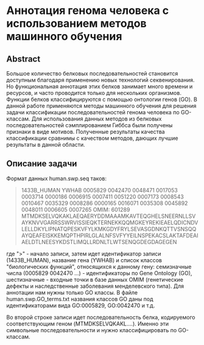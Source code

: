 # Аннотация генома человека с использованием методов машинного обучения

## Abstract

Большое количество белковых последовательностей становится доступным благодаря применению новых технологий секвенирования. Но функциональная аннотация этих белков занимает много времени и ресурсов, и часто проводится только для нескольких организмов. Функции белков классифицируются с помощью онтологии генов (GO). В данной работе применяются методы машинного обучения для решения задачи классификации последовательностей генома человека по GO-классам. Для использования данных методов из белковых последовательностей сэмплированием Гиббса были получены признаки в виде мотивов. Полученные результаты качества классификации сравнимы с качеством методов, дающих лучшие результаты в данной области.

## Описание задачи

Формат данных human.swp.seq таков:
>1433B_HUMAN YWHAB 0005829 0042470 0048471 0017053 0003714 0000186 0006915 0007411 0051220 0007173 0008543 0010467 0035329 0008286 0000165 0016071 0035308 0045892 0048011 0006605 0007265 OMIM: 601289
MTMDKSELVQKAKLAEQAERYDDMAAAMKAVTEQGHELSNEERNLLSVAYKNVVGARRSSWRVISSIEQKTERNEKKQQMGKEYREKIEAELQDICNDVLELLDKYLIPNATQPESKVFYLKMKGDYFRYLSEVASGDNKQTTVSNSQQAYQEAFEISKKEMQPTHPIRLGLALNFSVFYYEILNSPEKACSLAKTAFDEAIAELDTLNEESYKDSTLIMQLLRDNLTLWTSENQGDEGDAGEGEN

где ">" - начало записи, затем идет идентификатор записи (1433B_HUMAN), название гена (YWHAB) и список классов "биологических функций", относящихся к данному гену: семизначные числа (0005829 0042470 ...) -  идентификаторы по Gene Ontology (GO), шестизначные  - входные точки в базе данных OMIM (генетические дефекты и наследственные заболевания менделевского типа). Для аннотации нам нужны только GO классы. В файле human.swp.GO_terms.txt названия классов GO даны под идентификаторами вида GO:0005829, GO:0042470 и т.д.

Во второй строке записи идет последовательность белка, кодируемого соответствующим геном (MTMDKSELVQKAKL....). Именно эти символьные последовательности и нужно классифицировать по GO-классам.
